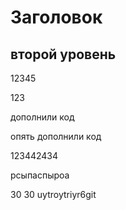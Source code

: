 # Заголовок

## второй уровень

12345

123

дополнили код

опять дополнили код

123442434

рсыпаспыроа

30
30
uytroytriyr6git 